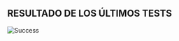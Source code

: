 ## RESULTADO DE LOS ÚLTIMOS TESTS

![Success](https://img.shields.io/badge/tested%20with-Cypress-04C38E.svg)
